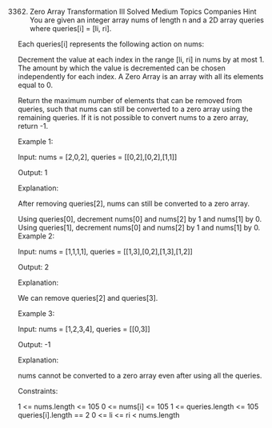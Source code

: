 3362. Zero Array Transformation III
Solved
Medium
Topics
Companies
Hint
You are given an integer array nums of length n and a 2D array queries where queries[i] = [li, ri].

Each queries[i] represents the following action on nums:

Decrement the value at each index in the range [li, ri] in nums by at most 1.
The amount by which the value is decremented can be chosen independently for each index.
A Zero Array is an array with all its elements equal to 0.

Return the maximum number of elements that can be removed from queries, such that nums can still be converted to a zero array using the remaining queries. If it is not possible to convert nums to a zero array, return -1.

 

Example 1:

Input: nums = [2,0,2], queries = [[0,2],[0,2],[1,1]]

Output: 1

Explanation:

After removing queries[2], nums can still be converted to a zero array.

Using queries[0], decrement nums[0] and nums[2] by 1 and nums[1] by 0.
Using queries[1], decrement nums[0] and nums[2] by 1 and nums[1] by 0.
Example 2:

Input: nums = [1,1,1,1], queries = [[1,3],[0,2],[1,3],[1,2]]

Output: 2

Explanation:

We can remove queries[2] and queries[3].

Example 3:

Input: nums = [1,2,3,4], queries = [[0,3]]

Output: -1

Explanation:

nums cannot be converted to a zero array even after using all the queries.

 

Constraints:

1 <= nums.length <= 105
0 <= nums[i] <= 105
1 <= queries.length <= 105
queries[i].length == 2
0 <= li <= ri < nums.length
